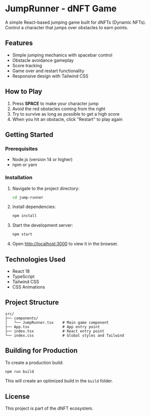 # JumpRunner - dNFT Game

A simple React-based jumping game built for dNFTs (Dynamic NFTs). Control a character that jumps over obstacles to earn points.

## Features

- Simple jumping mechanics with spacebar control
- Obstacle avoidance gameplay
- Score tracking
- Game over and restart functionality
- Responsive design with Tailwind CSS

## How to Play

1. Press **SPACE** to make your character jump
2. Avoid the red obstacles coming from the right
3. Try to survive as long as possible to get a high score
4. When you hit an obstacle, click "Restart" to play again

## Getting Started

### Prerequisites

- Node.js (version 14 or higher)
- npm or yarn

### Installation

1. Navigate to the project directory:

   ```bash
   cd jump-runner
   ```

2. Install dependencies:

   ```bash
   npm install
   ```

3. Start the development server:

   ```bash
   npm start
   ```

4. Open [http://localhost:3000](http://localhost:3000) to view it in the browser.

## Technologies Used

- React 18
- TypeScript
- Tailwind CSS
- CSS Animations

## Project Structure

```
src/
├── components/
│   └── JumpRunner.tsx    # Main game component
├── App.tsx               # App entry point
├── index.tsx             # React entry point
└── index.css             # Global styles and Tailwind
```

## Building for Production

To create a production build:

```bash
npm run build
```

This will create an optimized build in the `build` folder.

## License

This project is part of the dNFT ecosystem.
